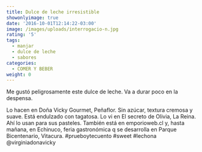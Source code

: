 ```yaml
---
title: Dulce de leche irresistible
showonlyimage: true
date: '2016-10-01T12:14:22-03:00'
image: /images/uploads/interrogacio-n.jpg
rating: '5'
tags:
  - manjar
  - dulce de leche
  - sabores
categories:
  - COMER Y BEBER
weight: 0
---
```

Me gustó peligrosamente este dulce de leche. Va a durar poco en la despensa. 

Lo hacen en Doña Vicky Gourmet, Peñaflor. Sin azúcar, textura cremosa y suave. Está endulzado con tagatosa. Lo vi en El secreto de Olivia, La Reina. Ahí lo usan para sus pasteles. También está en emporioweb.cl y, hasta mañana, en Echinuco, feria gastronómica q se desarrolla en Parque Bicentenario, Vitacura. #prueboytecuento #sweet #lechona @virginiadonavicky
